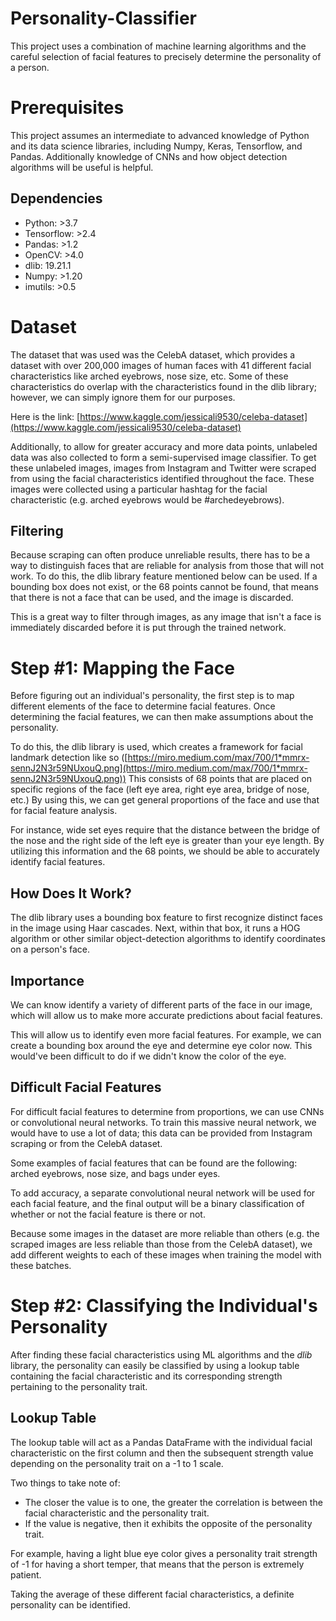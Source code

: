 # Personality-Classifier

This project uses a combination of machine learning algorithms and the careful selection of facial features to precisely determine the personality of a person.
 
# Prerequisites

This project assumes an intermediate to advanced knowledge of Python and its data science libraries, including Numpy, Keras, Tensorflow, and Pandas. Additionally knowledge of CNNs and how object detection algorithms will be useful is helpful.  

## Dependencies

- Python: >3.7
- Tensorflow: >2.4
- Pandas: >1.2
- OpenCV: >4.0
- dlib: 19.21.1
- Numpy: >1.20 
- imutils: >0.5

# Dataset

The dataset that was used was the CelebA dataset, which provides a dataset with over 200,000 images of human faces with 41 different facial characteristics like arched eyebrows, nose size, etc. Some of these characteristics do overlap with the characteristics found in the dlib library; however, we can simply ignore them for our purposes.

Here is the link: [https://www.kaggle.com/jessicali9530/celeba-dataset](https://www.kaggle.com/jessicali9530/celeba-dataset)

Additionally, to allow for greater accuracy and more data points, unlabeled data was also collected to form a semi-supervised image classifier. To get these unlabeled images, images from Instagram and Twitter were scraped from using the facial characteristics identified throughout the face. These images were collected using a particular hashtag for the facial characteristic (e.g. arched eyebrows would be #archedeyebrows).

## Filtering

Because scraping can often produce unreliable results, there has to be a way to distinguish faces that are reliable for analysis from those that will not work. To do this, the dlib library feature mentioned below can be used. If a bounding box does not exist, or the 68 points cannot be found, that means that there is not a face that can be used, and the image is discarded.

This is a great way to filter through images, as any image that isn't a face is immediately discarded before it is put through the trained network.

# Step #1: Mapping the Face

Before figuring out an individual's personality, the first step is to map different elements of the face to determine facial features. Once determining the facial features, we can then make assumptions about the personality.

To do this, the dlib library is used, which creates a framework for facial landmark detection like so ([https://miro.medium.com/max/700/1*mmrx-sennJ2N3r59NUxouQ.png](https://miro.medium.com/max/700/1*mmrx-sennJ2N3r59NUxouQ.png)) This consists of 68 points that are placed on specific regions of the face (left eye area, right eye area, bridge of nose, etc.) By using this, we can get general proportions of the face and use that for facial feature analysis.

For instance, wide set eyes require that the distance between the bridge of the nose and the right side of the left eye is greater than your eye length. By utilizing this information and the 68 points, we should be able to accurately identify facial features.

## How Does It Work?

The dlib library uses a bounding box feature to first recognize distinct faces in the image using Haar cascades. Next, within that box, it runs a HOG algorithm or other similar object-detection algorithms to identify coordinates on a person's face. 

## Importance

We can know identify a variety of different parts of the face in our image, which will allow us to make more accurate predictions about facial features. 

This will allow us to identify even more facial features. For example, we can create a bounding box around the eye and determine eye color now. This would've been difficult to do if we didn't know the color of the eye.

## Difficult Facial Features

For difficult facial features to determine from proportions, we can use CNNs or convolutional neural networks. To train this massive neural network, we would have to use a lot of data; this data can be provided from Instagram scraping or from the CelebA dataset. 

Some examples of facial features that can be found are the following: arched eyebrows, nose size, and bags under eyes.

To add accuracy, a separate convolutional neural network will be used for each facial feature, and the final output will be a binary classification of whether or not the facial feature is there or not. 

Because some images in the dataset are more reliable than others (e.g. the scraped images are less reliable than those from the CelebA dataset), we add different weights to each of these images when training the model with these batches.

# Step #2: Classifying the Individual's Personality

After finding these facial characteristics using ML algorithms and the *dlib* library, the personality can easily be classified by using a lookup table containing the facial characteristic and its corresponding strength pertaining to the personality trait.

## Lookup Table

The lookup table will act as a Pandas DataFrame with the individual facial characteristic on the first column and then the subsequent strength value depending on the personality trait on a -1 to 1 scale.

Two things to take note of:

- The closer the value is to one, the greater the correlation is between the facial characteristic and the personality trait.
- If the value is negative, then it exhibits the opposite of the personality trait.

For example, having a light blue eye color gives a personality trait strength of -1 for having a short temper, that means that the person is extremely patient. 

Taking the average of these different facial characteristics, a definite personality can be identified.
